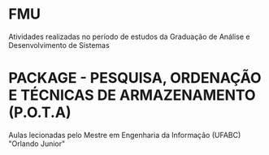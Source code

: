# FMU
Atividades realizadas no período de estudos da Graduação de Análise e Desenvolvimento de Sistemas

# PACKAGE - PESQUISA, ORDENAÇÃO E TÉCNICAS DE ARMAZENAMENTO (P.O.T.A)
Aulas lecionadas pelo Mestre
em Engenharia da Informação (UFABC) "Orlando Junior"
